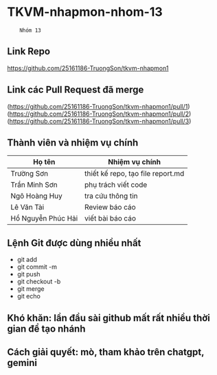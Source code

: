 
# TKVM-nhapmon-nhom-13
        Nhóm 13

## Link Repo
https://github.com/25161186-TruongSon/tkvm-nhapmon1
## Link các Pull Request đã merge

(https://github.com/25161186-TruongSon/tkvm-nhapmon1/pull/1)
(https://github.com/25161186-TruongSon/tkvm-nhapmon1/pull/2)
(https://github.com/25161186-TruongSon/tkvm-nhapmon1/pull/3)

## Thành viên và nhiệm vụ chính

| Họ tên                | Nhiệm vụ chính                                      |
|-----------------------|-----------------------------------------------------|
| Trường Sơn            | thiết kế repo, tạo file report.md                   |
| Trần Minh Sơn         | phụ trách viết code                                 |
| Ngô Hoàng Huy         | tra cứu thông tin                                    |
| Lê Văn Tài            |  Review báo cáo                                      |
| Hồ Nguyễn Phúc Hải    | viết bài báo cáo                                     |

## Lệnh Git được dùng nhiều nhất
+ git add
+ git commit -m 
+ git push
+ git checkout -b
+ git merge
+ git echo
## Khó khăn: lần đầu sài github mất rất nhiều thời gian để tạo nhánh
## Cách giải quyết: mò, tham khảo trên chatgpt, gemini

